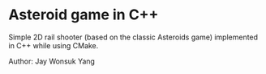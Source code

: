 # Asteroid game in C++

Simple 2D rail shooter (based on the classic Asteroids game) implemented in C++ while using CMake.

Author: Jay Wonsuk Yang
